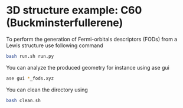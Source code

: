 # 3D structure example: C60 (Buckminsterfullerene)  

To perform the generation of Fermi-orbitals descriptors (FODs) 
from a Lewis structure use following command
```bash
bash run.sh run.py 
```

You can analyze the produced geometry for instance using 
ase gui 
```bash 
ase gui *_fods.xyz 
```

You can clean the directory using 
```bash
bash clean.sh  
```

